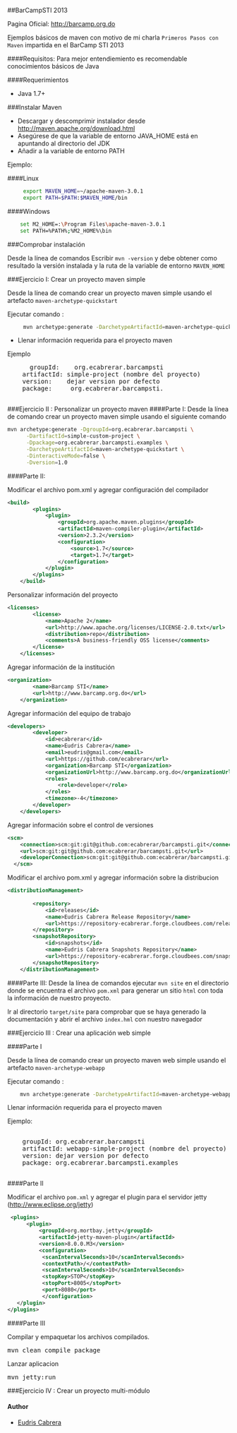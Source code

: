 ##BarCampSTI 2013


Pagina Oficial:
http://barcamp.org.do


Ejemplos básicos de maven con motivo de mi charla `Primeros Pasos con Maven` impartida en el BarCamp STI 2013

####Requisitos:
Para mejor entendiemiento es recomendable conocimientos básicos de Java

####Requerimientos
* Java 1.7+


###Instalar Maven

* Descargar y descomprimir instalador desde http://maven.apache.org/download.html
* Asegúrese de que la variable de entorno JAVA_HOME está en apuntando al directorio del JDK
* Añadir a la variable de entorno PATH
  
Ejemplo:
   
####Linux
```bash
     export MAVEN_HOME=~/apache-maven-3.0.1
	 export PATH=$PATH:$MAVEN_HOME/bin
```
####Windows
```bash
    set M2_HOME=:\Program Files\apache-maven-3.0.1
    set PATH=%PATH%;%M2_HOME%\bin
```

###Comprobar instalación

Desde la línea de comandos
Escribir `mvn -version` y debe obtener como resultado la versión instalada y la ruta de la variable de entorno `MAVEN_HOME`



###Ejercicio I: Crear un proyecto maven simple


Desde la línea de comando crear un proyecto maven simple usando el artefacto `maven-archetype-quickstart`

Ejecutar comando :
 
```bash
     mvn archetype:generate -DarchetypeArtifactId=maven-archetype-quickstart
```

* Llenar información requerida para el proyecto maven

 
Ejemplo

   <pre>
      groupId:    org.ecabrerar.barcampsti
    artifactId: simple-project (nombre del proyecto)
    version:    dejar version por defecto
    package:     org.ecabrerar.barcampsti.
    </pre>



###Ejercicio II : Personalizar un proyecto maven
####Parte I:
Desde la línea de comando crear un proyecto maven simple usando el siguiente comando
```bash
mvn archetype:generate -DgroupId=org.ecabrerar.barcampsti \
      -DartifactId=simple-custom-project \
      -Dpackage=org.ecabrerar.barcampsti.examples \
      -DarchetypeArtifactId=maven-archetype-quickstart \
      -DinteractiveMode=false \
      -Dversion=1.0
```
####Parte II:

Modificar el archivo pom.xml y agregar configuración del compilador

```xml
<build>
        <plugins>
            <plugin>
                <groupId>org.apache.maven.plugins</groupId>
                <artifactId>maven-compiler-plugin</artifactId>
                <version>2.3.2</version>
                <configuration>
                    <source>1.7</source>
                    <target>1.7</target>
                </configuration>
            </plugin>
        </plugins>
    </build>
```


Personalizar información del proyecto

```xml
<licenses>
        <license>
            <name>Apache 2</name>
            <url>http://www.apache.org/licenses/LICENSE-2.0.txt</url>
            <distribution>repo</distribution>
            <comments>A business-friendly OSS license</comments>
        </license>
    </licenses>
```


Agregar información de la institución
```xml
<organization>
        <name>Barcamp STI</name>
        <url>http://www.barcamp.org.do</url>
    </organization>
```

Agregar información del equipo de trabajo
```xml
<developers>
        <developer>
            <id>ecabrerar</id>
            <name>Eudris Cabrera</name>
            <email>eudris@gmail.com</email>
            <url>https://github.com/ecabrerar</url>
            <organization>Barcamp STI</organization>
            <organizationUrl>http://www.barcamp.org.do</organizationUrl>
            <roles>
                <role>developer</role>
            </roles>
            <timezone>-4</timezone>
        </developer>
    </developers>
```


Agregar información sobre el control de versiones

```xml
<scm>
	<connection>scm:git:git@github.com:ecabrerar/barcampsti.git</connection>
	<url>scm:git:git@github.com:ecabrerar/barcampsti.git</url>
	<developerConnection>scm:git:git@github.com:ecabrerar/barcampsti.git</developerConnection>
  </scm>
```


Modificar el archivo pom.xml y agregar información sobre la distribucion

```xml
<distributionManagement>
        
        <repository>
            <id>releases</id>
            <name>Eudris Cabrera Release Repository</name>
            <url>https://repository-ecabrerar.forge.cloudbees.com/release/</url>
        </repository>
        <snapshotRepository>
            <id>snapshots</id>
            <name>Eudris Cabrera Snapshots Repository</name>
            <url>https://repository-ecabrerar.forge.cloudbees.com/snapshot/</url>
        </snapshotRepository>
    </distributionManagement>    

```

####Parte III:
Desde la línea de comandos ejecutar `mvn site` en el directorio donde se encuentra el archivo `pom.xml` para generar
un sitio `html` con toda la información de nuestro proyecto.

Ir al directorio `target/site` para comprobar que se haya generado la documentación y abrir  el archivo `index.hml` con nuestro navegador 



###Ejercicio III : Crear una aplicación web simple


####Parte I


Desde la línea de comando crear un proyecto maven web simple usando el artefacto `maven-archetype-webapp`

Ejecutar comando : 
```bash
    mvn archetype:generate -DarchetypeArtifactId=maven-archetype-webapp
```

Llenar información requerida para el proyecto maven

 Ejemplo:

  <pre> 
    groupId: org.ecabrerar.barcampsti 
    artifactId: webapp-simple-project (nombre del proyecto) 
    version: dejar version por defecto 
    package: org.ecabrerar.barcampsti.examples
    </pre>

 
####Parte II

Modificar el archivo `pom.xml` y agregar el plugin para el servidor jetty (http://www.eclipse.org/jetty)
```xml
 <plugins>
      <plugin>
          <groupId>org.mortbay.jetty</groupId>
          <artifactId>jetty-maven-plugin</artifactId>
          <version>8.0.0.M3</version>
          <configuration>
           <scanIntervalSeconds>10</scanIntervalSeconds>
           <contextPath>/</contextPath>
           <scanIntervalSeconds>10</scanIntervalSeconds>
           <stopKey>STOP</stopKey>
           <stopPort>8005</stopPort>
           <port>8080</port>
           </configuration>
   </plugin>
</plugins>
```


####Parte III

Compilar y empaquetar los archivos compilados.
<pre>
mvn clean compile package
</pre>
Lanzar aplicacion
<pre>
mvn jetty:run
</pre>

###Ejercicio IV : Crear un proyecto multi-módulo

#### Author

* [Eudris Cabrera](https://github.com/ecabrerar)
